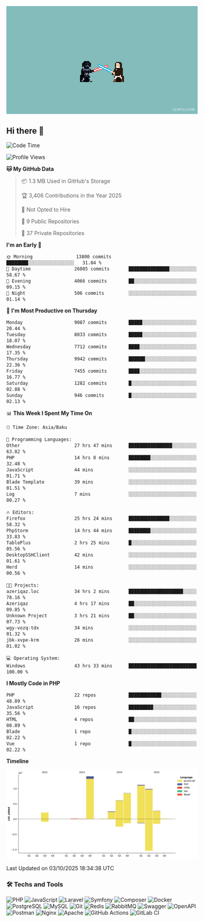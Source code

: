 <!--WALLPAPER-->
<p align='center'>
  <img src='assets/wallpapers/12.gif' alt='Banner'>
</p>
<!--/WALLPAPER-->

## Hi there 👋

<!--START_SECTION:waka-->
![Code Time](http://img.shields.io/badge/Code%20Time-406%20hrs%2058%20mins-blue)

![Profile Views](http://img.shields.io/badge/Profile%20Views-0-blue)

**🐱 My GitHub Data** 

> 📦 1.3 MB Used in GitHub's Storage 
 > 
> 🏆 3,406 Contributions in the Year 2025
 > 
> 🚫 Not Opted to Hire
 > 
> 📜 9 Public Repositories 
 > 
> 🔑 37 Private Repositories 
 > 
**I'm an Early 🐤** 

```text
🌞 Morning                13800 commits       ████████░░░░░░░░░░░░░░░░░   31.04 % 
🌆 Daytime                26085 commits       ███████████████░░░░░░░░░░   58.67 % 
🌃 Evening                4066 commits        ██░░░░░░░░░░░░░░░░░░░░░░░   09.15 % 
🌙 Night                  506 commits         ░░░░░░░░░░░░░░░░░░░░░░░░░   01.14 % 
```
📅 **I'm Most Productive on Thursday** 

```text
Monday                   9087 commits        █████░░░░░░░░░░░░░░░░░░░░   20.44 % 
Tuesday                  8033 commits        █████░░░░░░░░░░░░░░░░░░░░   18.07 % 
Wednesday                7712 commits        ████░░░░░░░░░░░░░░░░░░░░░   17.35 % 
Thursday                 9942 commits        ██████░░░░░░░░░░░░░░░░░░░   22.36 % 
Friday                   7455 commits        ████░░░░░░░░░░░░░░░░░░░░░   16.77 % 
Saturday                 1282 commits        █░░░░░░░░░░░░░░░░░░░░░░░░   02.88 % 
Sunday                   946 commits         █░░░░░░░░░░░░░░░░░░░░░░░░   02.13 % 
```


📊 **This Week I Spent My Time On** 

```text
🕑︎ Time Zone: Asia/Baku

💬 Programming Languages: 
Other                    27 hrs 47 mins      ████████████████░░░░░░░░░   63.82 % 
PHP                      14 hrs 8 mins       ████████░░░░░░░░░░░░░░░░░   32.48 % 
JavaScript               44 mins             ░░░░░░░░░░░░░░░░░░░░░░░░░   01.71 % 
Blade Template           39 mins             ░░░░░░░░░░░░░░░░░░░░░░░░░   01.51 % 
Log                      7 mins              ░░░░░░░░░░░░░░░░░░░░░░░░░   00.27 % 

🔥 Editors: 
Firefox                  25 hrs 24 mins      ███████████████░░░░░░░░░░   58.32 % 
PhpStorm                 14 hrs 44 mins      ████████░░░░░░░░░░░░░░░░░   33.83 % 
TablePlus                2 hrs 25 mins       █░░░░░░░░░░░░░░░░░░░░░░░░   05.56 % 
DesktopSSHClient         42 mins             ░░░░░░░░░░░░░░░░░░░░░░░░░   01.61 % 
Herd                     14 mins             ░░░░░░░░░░░░░░░░░░░░░░░░░   00.56 % 

🐱‍💻 Projects: 
azeriqaz.loc             34 hrs 2 mins       ████████████████████░░░░░   78.16 % 
Azeriqaz                 4 hrs 17 mins       ██░░░░░░░░░░░░░░░░░░░░░░░   09.85 % 
Unknown Project          3 hrs 21 mins       ██░░░░░░░░░░░░░░░░░░░░░░░   07.73 % 
wgy-vozq-tdx             34 mins             ░░░░░░░░░░░░░░░░░░░░░░░░░   01.32 % 
jbk-xvpe-krm             26 mins             ░░░░░░░░░░░░░░░░░░░░░░░░░   01.02 % 

💻 Operating System: 
Windows                  43 hrs 33 mins      █████████████████████████   100.00 % 
```

**I Mostly Code in PHP** 

```text
PHP                      22 repos            ████████████░░░░░░░░░░░░░   48.89 % 
JavaScript               16 repos            █████████░░░░░░░░░░░░░░░░   35.56 % 
HTML                     4 repos             ██░░░░░░░░░░░░░░░░░░░░░░░   08.89 % 
Blade                    1 repo              █░░░░░░░░░░░░░░░░░░░░░░░░   02.22 % 
Vue                      1 repo              █░░░░░░░░░░░░░░░░░░░░░░░░   02.22 % 
```



**Timeline**

![Lines of Code chart](https://raw.githubusercontent.com/feridnesibzade/feridnesibzade/main/assets/bar_graph.png)


 Last Updated on 03/10/2025 18:34:38 UTC
<!--END_SECTION:waka-->

### 🛠️ Techs and Tools

![PHP](https://img.shields.io/badge/PHP-777BB4?style=for-the-badge&logo=php&logoColor=white)
![JavaScript](https://img.shields.io/badge/JavaScript-F7DF1E?style=for-the-badge&logo=javascript&logoColor=000)
![Laravel](https://img.shields.io/badge/Laravel-F55247?style=for-the-badge&logo=laravel&logoColor=white)
![Symfony](https://img.shields.io/badge/Symfony-000000?style=for-the-badge&logo=symfony&logoColor=white)
![Composer](https://img.shields.io/badge/Composer-885630?style=for-the-badge&logo=composer&logoColor=white)
![Docker](https://img.shields.io/badge/Docker-2496ED?style=for-the-badge&logo=docker&logoColor=white)
![PostgreSQL](https://img.shields.io/badge/PostgreSQL-4169E1?style=for-the-badge&logo=postgresql&logoColor=white)
![MySQL](https://img.shields.io/badge/MySQL-4479A1?style=for-the-badge&logo=mysql&logoColor=white)
![Git](https://img.shields.io/badge/Git-F05032?style=for-the-badge&logo=git&logoColor=white)
![Redis](https://img.shields.io/badge/Redis-DC382D?style=for-the-badge&logo=redis&logoColor=white)
![RabbitMQ](https://img.shields.io/badge/RabbitMQ-FF6600?style=for-the-badge&logo=rabbitmq&logoColor=white)
![Swagger](https://img.shields.io/badge/Swagger-85EA2D?style=for-the-badge&logo=swagger&logoColor=black)
![OpenAPI](https://img.shields.io/badge/OpenAPI-6BA539?style=for-the-badge&logo=openapiinitiative&logoColor=white)
![Postman](https://img.shields.io/badge/Postman-FF6C37?style=for-the-badge&logo=postman&logoColor=white)
![Nginx](https://img.shields.io/badge/Nginx-009639?style=for-the-badge&logo=nginx&logoColor=white)
![Apache](https://img.shields.io/badge/Apache-D22128?style=for-the-badge&logo=apache&logoColor=white)
![GitHub Actions](https://img.shields.io/badge/GitHub%20Actions-2088FF?style=for-the-badge&logo=githubactions&logoColor=white)
![GitLab CI](https://img.shields.io/badge/GitLab%20CI-FC6D26?style=for-the-badge&logo=gitlab&logoColor=white)


